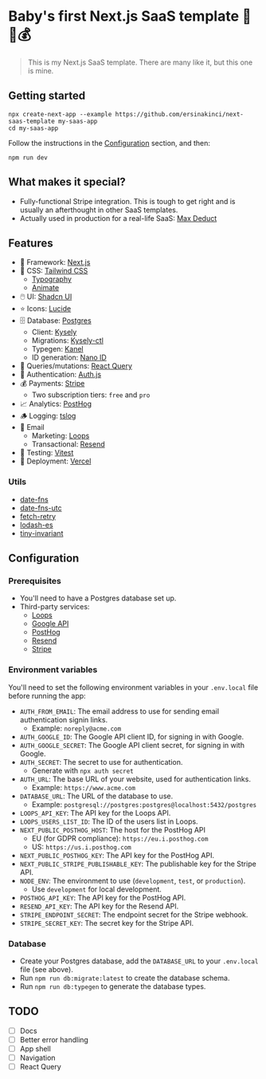 # Baby's first Next.js SaaS template 👶🍼💰

> This is my Next.js SaaS template. There are many like it, but this one is mine.

## Getting started

```
npx create-next-app --example https://github.com/ersinakinci/next-saas-template my-saas-app
cd my-saas-app
```

Follow the instructions in the [Configuration](#configuration) section, and then:

```
npm run dev
```

## What makes it special?

- Fully-functional Stripe integration. This is tough to get right and is usually an afterthought in other SaaS templates.
- Actually used in production for a real-life SaaS: [Max Deduct](https://www.maxdeduct.com)

## Features

- 🧱 Framework: [Next.js](https://nextjs.org)
- 🎨 CSS: [Tailwind CSS](https://tailwindcss.com)
  - [Typography](https://tailwindcss.com/docs/typography-plugin)
  - [Animate](https://tailwindcss.com/docs/animate-plugin)
- 🖱️ UI: [Shadcn UI](https://ui.shadcn.com)
- ⭐️ Icons: [Lucide](https://lucide.dev)
- 🗄️ Database: [Postgres](https://www.postgresql.org)
  - Client: [Kysely](https://kysely.dev)
  - Migrations: [Kysely-ctl](https://github.com/kysely-org/kysely-ctl)
  - Typegen: [Kanel](https://github.com/kysely-org/kanel)
  - ID generation: [Nano ID](https://github.com/ai/nanoid)
- 🔁 Queries/mutations: [React Query](https://tanstack.com/query)
- 🔑 Authentication: [Auth.js](https://authjs.dev/)
- 💰 Payments: [Stripe](https://stripe.com)
  - Two subscription tiers: `free` and `pro`
- 📈 Analytics: [PostHog](https://posthog.com)
- 🪵 Logging: [tslog](https://tslog.js.org)
- 📧 Email
  - Marketing: [Loops](https://loops.so)
  - Transactional: [Resend](https://resend.com)
- 🚦 Testing: [Vitest](https://vitest.dev/)
- 🚀 Deployment: [Vercel](https://vercel.com)

### Utils

- [date-fns](https://github.com/date-fns/date-fns)
- [date-fns-utc](https://github.com/date-fns/utc)
- [fetch-retry](https://github.com/sindresorhus/fetch-retry)
- [lodash-es](https://github.com/lodash/lodash)
- [tiny-invariant](https://github.com/alexreardon/tiny-invariant)

## Configuration

### Prerequisites

- You'll need to have a Postgres database set up.
- Third-party services:
  - [Loops](https://loops.so)
  - [Google API](https://console.cloud.google.com)
  - [PostHog](https://posthog.com)
  - [Resend](https://resend.com)
  - [Stripe](https://stripe.com)

### Environment variables

You'll need to set the following environment variables in your `.env.local` file before running the app:

- `AUTH_FROM_EMAIL`: The email address to use for sending email authentication signin links.
  - Example: `noreply@acme.com`
- `AUTH_GOOGLE_ID`: The Google API client ID, for signing in with Google.
- `AUTH_GOOGLE_SECRET`: The Google API client secret, for signing in with Google.
- `AUTH_SECRET`: The secret to use for authentication.
  - Generate with `npx auth secret`
- `AUTH_URL`: The base URL of your website, used for authentication links.
  - Example: `https://www.acme.com`
- `DATABASE_URL`: The URL of the database to use.
  - Example: `postgresql://postgres:postgres@localhost:5432/postgres`
- `LOOPS_API_KEY`: The API key for the Loops API.
- `LOOPS_USERS_LIST_ID`: The ID of the users list in Loops.
- `NEXT_PUBLIC_POSTHOG_HOST`: The host for the PostHog API
  - EU (for GDPR compliance): `https://eu.i.posthog.com`
  - US: `https://us.i.posthog.com`
- `NEXT_PUBLIC_POSTHOG_KEY`: The API key for the PostHog API.
- `NEXT_PUBLIC_STRIPE_PUBLISHABLE_KEY`: The publishable key for the Stripe API.
- `NODE_ENV`: The environment to use (`development`, `test`, or `production`).
  - Use `development` for local development.
- `POSTHOG_API_KEY`: The API key for the PostHog API.
- `RESEND_API_KEY`: The API key for the Resend API.
- `STRIPE_ENDPOINT_SECRET`: The endpoint secret for the Stripe webhook.
- `STRIPE_SECRET_KEY`: The secret key for the Stripe API.

### Database

- Create your Postgres database, add the `DATABASE_URL` to your `.env.local` file (see above).
- Run `npm run db:migrate:latest` to create the database schema.
- Run `npm run db:typegen` to generate the database types.

## TODO

- [ ] Docs
- [ ] Better error handling
- [ ] App shell
- [ ] Navigation
- [ ] React Query
